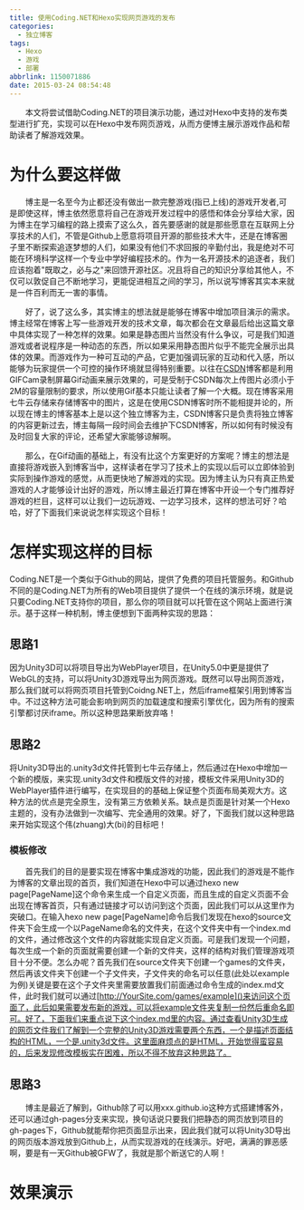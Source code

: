 ```yaml
---
title: 使用Coding.NET和Hexo实现网页游戏的发布
categories:
  - 独立博客
tags:
  - Hexo
  - 游戏
  - 部署
abbrlink: 1150071886
date: 2015-03-24 08:54:48
---
```

&emsp;&emsp;本文将尝试借助Coding.NET的项目演示功能，通过对Hexo中支持的发布类型进行扩充，实现可以在Hexo中发布网页游戏，从而方便博主展示游戏作品和帮助读者了解游戏效果。

<!--more-->

# 为什么要这样做
&emsp;&emsp;博主是一名至今为止都还没有做出一款完整游戏(指已上线)的游戏开发者,可是即使这样，博主依然愿意将自己在游戏开发过程中的感悟和体会分享给大家，因为博主在学习编程的路上摸索了这么久，首先要感谢的就是那些愿意在互联网上分享技术的人们，不管是Github上愿意将项目开源的那些技术大牛，还是在博客圈子里不断探索追逐梦想的人们，如果没有他们不求回报的辛勤付出，我是绝对不可能在环境科学这样一个专业中学好编程技术的。作为一名开源技术的追逐者，我们应该抱着"既取之，必与之"来回馈开源社区。况且将自己的知识分享给其他人，不仅可以敦促自己不断地学习，更能促进相互之间的学习，所以说写博客其实本来就是一件百利而无一害的事情。

&emsp;&emsp;好了，说了这么多，其实博主的想法就是能够在博客中增加项目演示的需求。博主经常在博客上写一些游戏开发的技术文章，每次都会在文章最后给出这篇文章中具体实现了一种怎样的效果。如果是静态图片当然没有什么争议，可是我们知道游戏或者说程序是一种动态的东西，所以如果采用静态图片似乎不能完全展示出具体的效果。而游戏作为一种可互动的产品，它更加强调玩家的互动和代入感，所以能够为玩家提供一个可控的操作环境就显得特别重要。以往在[CSDN](http://blog.csdn.net/qinyuanpei)博客都是利用GIFCam录制屏幕Gif动画来展示效果的，可是受制于CSDN每次上传图片必须小于2M的容量限制的要求，所以使用Gif基本只能让读者了解一个大概。现在博客采用七牛云存储来存储博客中的图片，这是在使用CSDN博客时所不能相提并论的，所以现在博主的博客基本上是以这个独立博客为主，CSDN博客只是负责将独立博客的内容更新过去，博主每隔一段时间会去维护下CSDN博客，所以如何有时候没有及时回复大家的评论，还希望大家能够谅解啊。

&emsp;&emsp;那么，在Gif动画的基础上，有没有比这个方案更好的方案呢？博主的想法是直接将游戏嵌入到博客当中，这样读者在学习了技术上的实现以后可以立即体验到实际到操作游戏的感觉，从而更快地了解游戏的实现。因为博主认为只有真正热爱游戏的人才能够设计出好的游戏，所以博主最近打算在博客中开设一个专门推荐好游戏的栏目，这样可以让我们一边玩游戏、一边学习技术，这样的想法可好？哈哈，好了下面我们来说说怎样实现这个目标！
# 怎样实现这样的目标
Coding.NET是一个类似于Github的网站，提供了免费的项目托管服务。和Github不同的是Coding.NET为所有的Web项目提供了提供一个在线的演示环境，就是说只要Coding.NET支持你的项目，那么你的项目就可以托管在这个网站上面进行演示。基于这样一种机制，博主便想到下面两种实现的思路：
## 思路1
因为Unity3D可以将项目导出为WebPlayer项目，在Unity5.0中更是提供了WebGL的支持，可以将Unity3D游戏导出为网页游戏。既然可以导出网页游戏，那么我们就可以将网页项目托管到Coidng.NET上，然后iframe框架引用到博客当中。不过这种方法可能会影响到网页的加载速度和搜索引擎优化，因为所有的搜索引擎都讨厌iframe。所以这种思路果断放弃咯！
## 思路2
将Unity3D导出的.unity3d文件托管到七牛云存储上，然后通过在Hexo中增加一个新的模版，来实现.unity3d文件和模版文件的对接，模板文件采用Unity3D的WebPlayer插件进行编写，在实现目的的基础上保证整个页面布局美观大方。这种方法的优点是完全原生，没有第三方依赖关系。缺点是页面是针对某一个Hexo主题的，没有办法做到一次编写、完全通用的效果。好了，下面我们就以这种思路来开始实现这个伟(zhuang)大(bi)的目标吧！

### 模板修改
&emsp;&emsp;首先我们的目的是要实现在博客中集成游戏的功能，因此我们的游戏是不能作为博客的文章出现的首页，我们知道在Hexo中可以通过hexo new page[PageName]这个命令来生成一个自定义页面，而且生成的自定义页面不会出现在博客首页，只有通过链接才可以访问到这个页面，因此我们可以从这里作为突破口。在输入hexo new page[PageName]命令后我们发现在hexo的source文件夹下会生成一个以PageName命名的文件夹，在这个文件夹中有一个index.md的文件，通过修改这个文件的内容就能实现自定义页面。可是我们发现一个问题，每次生成一个新的页面就需要创建一个新的文件夹，这样的结构对我们管理游戏项目十分不便。怎么办呢？首先我们在source文件夹下创建一个games的文件夹，然后再该文件夹下创建一个子文件夹，子文件夹的命名可以任意(此处以example为例)关键是要在这个子文件夹里需要放置我们前面通过命令生成的index.md文件，此时我们就可以通过[http://YourSite.com/games/example]()来访问这个页面了，此后如果需要发布新的游戏，可以将example文件夹复制一份然后重命名即可。好了，下面我们来重点说下这个index.md里的内容。通过查看Unity3D生成的网页文件我们了解到一个完整的Unity3D游戏需要两个东西，一个是描述页面结构的HTML，一个是.unity3d文件。这里面麻烦点的是HTML，开始觉得蛮容易的，后来发现修改模板实在困难，所以不得不放弃这种思路了。

## 思路3
&emsp;&emsp;博主是最近了解到，Github除了可以用xxx.github.io这种方式搭建博客外，还可以通过gh-pages分支来实现，换句话说只要我们把静态的网页放到项目的gh-pages下，Github就能帮你把页面显示出来，因此我们就可以将Unity3D导出的网页版本游戏放到Github上，从而实现游戏的在线演示。好吧，满满的罪恶感啊，要是有一天Github被GFW了，我就是那个断送它的人啊！

# 效果演示